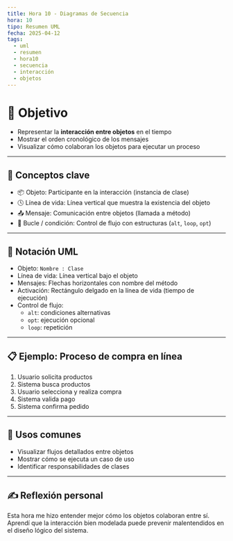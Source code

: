 ```yaml
---
title: Hora 10 - Diagramas de Secuencia
hora: 10
tipo: Resumen UML
fecha: 2025-04-12
tags:
  - uml
  - resumen
  - hora10
  - secuencia
  - interacción
  - objetos
---
```


# 🎯 Objetivo
- Representar la **interacción entre objetos** en el tiempo
- Mostrar el orden cronológico de los mensajes
- Visualizar cómo colaboran los objetos para ejecutar un proceso

---

## 📌 Conceptos clave

- 📦 Objeto: Participante en la interacción (instancia de clase)
- 🕓 Línea de vida: Línea vertical que muestra la existencia del objeto
- 📤 Mensaje: Comunicación entre objetos (llamada a método)
- 🔄 Bucle / condición: Control de flujo con estructuras (`alt`, `loop`, `opt`)

---

## 📐 Notación UML

- Objeto: `Nombre : Clase`
- Línea de vida: Línea vertical bajo el objeto
- Mensajes: Flechas horizontales con nombre del método
- Activación: Rectángulo delgado en la línea de vida (tiempo de ejecución)
- Control de flujo:
  - `alt`: condiciones alternativas
  - `opt`: ejecución opcional
  - `loop`: repetición

---

## 📋 Ejemplo: Proceso de compra en línea

1. Usuario solicita productos
2. Sistema busca productos
3. Usuario selecciona y realiza compra
4. Sistema valida pago
5. Sistema confirma pedido

---

## 🧠 Usos comunes

- Visualizar flujos detallados entre objetos
- Mostrar cómo se ejecuta un caso de uso
- Identificar responsabilidades de clases

---
## ✍️ Reflexión personal
Esta hora me hizo entender mejor cómo los objetos colaboran entre sí. Aprendí que la interacción bien modelada puede prevenir malentendidos en el diseño lógico del sistema.